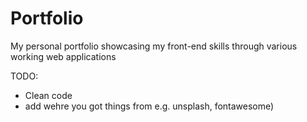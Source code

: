 # Portfolio
My personal portfolio showcasing my front-end skills through various working web applications 


TODO:

- Clean code
- add wehre you got things from e.g. unsplash, fontawesome)